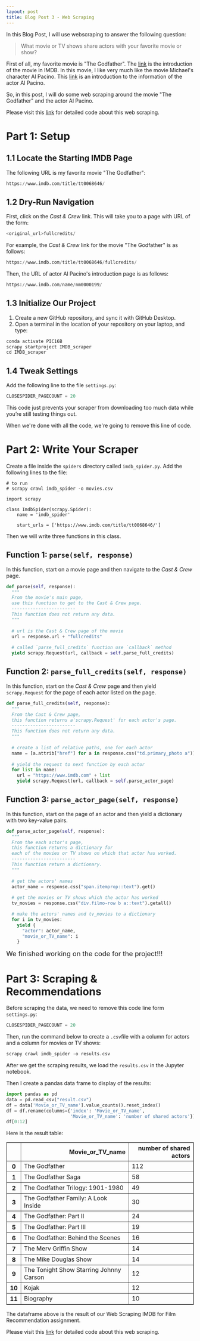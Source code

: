 ```yaml
---
layout: post
title: Blog Post 3 - Web Scraping
---
```


In this Blog Post, I will use webscraping to answer the following question:

>
>
>What movie or TV shows share actors with your favorite movie or show?
>
>

First of all, my favorite movie is "The Godfather". The [link](https://www.imdb.com/title/tt0068646/) is the introduction of the movie in IMDB. In this movie, I like very much like the movie Michael's character Al Pacino. This [link](https://www.imdb.com/name/nm0000199/) is an introduction to the information of the actor Al Pacino.

So, in this post, I will do some web scraping around the movie "The Godfather" and the actor Al Pacino.

Please visit this [link](https://github.com/yiranelmo/web_scraping) for detailed code about this web scraping.



# Part 1: Setup



## 1.1 Locate the Starting IMDB Page

The following URL is my favorite movie "The Godfather":

```python
https://www.imdb.com/title/tt0068646/
```



## 1.2 Dry-Run Navigation

First, click on the *Cast & Crew* link. This will take you to a page with URL of the form:

```python
<original_url>fullcredits/
```

For example, the *Cast & Crew* link for the movie "The Godfather" is as follows:

```python
https://www.imdb.com/title/tt0068646/fullcredits/
```



Then, the URL of actor Al Pacino's introduction page is as follows:

```python
https://www.imdb.com/name/nm0000199/
```



## 1.3 Initialize Our Project

1. Create a new GitHub repository, and sync it with GitHub Desktop.
2. Open a terminal in the location of your repository on your laptop, and type:

```python
conda activate PIC16B
scrapy startproject IMDB_scraper
cd IMDB_scraper
```



## 1.4 Tweak Settings

Add the following line to the file `settings.py`:

```python
CLOSESPIDER_PAGECOUNT = 20 
```

This code just prevents your scraper from downloading too much data while you’re still testing things out.

When we're done with all the code, we're going to remove this line of code.



# Part 2: Write Your Scraper



Create a file inside the `spiders` directory called `imdb_spider.py`. Add the following lines to the file:

```
# to run 
# scrapy crawl imdb_spider -o movies.csv

import scrapy

class ImdbSpider(scrapy.Spider):
    name = 'imdb_spider'
    
    start_urls = ['https://www.imdb.com/title/tt0068646/']
```

Then we will write three functions in this class.

## Function 1: `parse(self, response)`

In this function, start on a movie page and then navigate to the *Cast & Crew* page.

```python
def parse(self, response):
  """
  From the movie's main page, 
  use this function to get to the Cast & Crew page.
  ------------------------
  This function does not return any data.
  """
  
  # url is the Cast & Crew page of the movie
  url = response.url + "fullcredits"
  
  # called `parse_full_credits` function use `callback` method 
  yield scrapy.Request(url, callback = self.parse_full_credits)
```



## Function 2: `parse_full_credits(self, response)`

In this function, start on the *Cast & Crew* page and then yield `scrapy.Request` for the page of each actor listed on the page.

```python
def parse_full_credits(self, response):
  """
  From the Cast & Crew page, 
  this function returns a'scrapy.Request' for each actor's page.
  ------------------------
  This function does not return any data.
  """
  
  # create a list of relative paths, one for each actor
  name = [a.attrib["href"] for a in response.css("td.primary_photo a")]
  
  # yield the request to next function by each actor
  for list in name:
    url = "https://www.imdb.com" + list
    yield scrapy.Request(url, callback = self.parse_actor_page)
```



## Function 3: `parse_actor_page(self, response)`

In this function, start on the page of an actor and then yield a dictionary with two key-value pairs.

```python
def parse_actor_page(self, response):
  """
  From the each actor's page, 
  this function returns a dictionary for
  each of the movies or TV shows on which that actor has worked. 
  ------------------------
  This function return a dictionary.
  """
  
  # get the actors' names
  actor_name = response.css("span.itemprop::text").get()
  
  # get the movies or TV shows which the actor has worked
  tv_movies = response.css("div.filmo-row b a::text").getall()

  # make the actors' names and tv_movies to a dictionary
  for i in tv_movies:
    yield {
      "actor": actor_name,
      "movie_or_TV_name": i
    }
```



<font size=4>We finished working on the code for the project!!!</font>



# Part 3: Scraping & Recommendations



Before scraping the data, we need to remove this code line form `settings.py`:

```python
CLOSESPIDER_PAGECOUNT = 20
```

Then,  run the command below to create a `.csv`file with a column for actors and a column for movies or TV shows:

```python
scrapy crawl imdb_spider -o results.csv
```

After we get the scraping results, we load the `results.csv` in the Jupyter notebook.

Then I create a pandas data frame to display of the results:

```python
import pandas as pd
data = pd.read_csv("result.csv")
df = data['Movie_or_TV_name'].value_counts().reset_index()
df = df.rename(columns={'index': 'Movie_or_TV_name', 
                        'Movie_or_TV_name': 'number of shared actors'})
df[0:12]
```
Here is the result table:

<div>
<style scoped>
    .dataframe tbody tr th:only-of-type {
        vertical-align: middle;
    }

    .dataframe tbody tr th {
        vertical-align: top;
    }
    
    .dataframe thead th {
        text-align: right;
    }
</style>

<table border="1" class="dataframe">
  <thead>
    <tr style="text-align: right;">
      <th></th>
      <th>Movie_or_TV_name</th>
      <th>number of shared actors</th>
    </tr>
  </thead>
  <tbody>
    <tr>
      <th>0</th>
      <td>The Godfather</td>
      <td>112</td>
    </tr>
    <tr>
      <th>1</th>
      <td>The Godfather Saga</td>
      <td>58</td>
    </tr>
    <tr>
      <th>2</th>
      <td>The Godfather Trilogy: 1901-1980</td>
      <td>49</td>
    </tr>
    <tr>
      <th>3</th>
      <td>The Godfather Family: A Look Inside</td>
      <td>30</td>
    </tr>
    <tr>
      <th>4</th>
      <td>The Godfather: Part II</td>
      <td>24</td>
    </tr>
    <tr>
      <th>5</th>
      <td>The Godfather: Part III</td>
      <td>19</td>
    </tr>
    <tr>
      <th>6</th>
      <td>The Godfather: Behind the Scenes</td>
      <td>16</td>
    </tr>
    <tr>
      <th>7</th>
      <td>The Merv Griffin Show</td>
      <td>14</td>
    </tr>
    <tr>
      <th>8</th>
      <td>The Mike Douglas Show</td>
      <td>14</td>
    </tr>
    <tr>
      <th>9</th>
      <td>The Tonight Show Starring Johnny Carson</td>
      <td>12</td>
    </tr>
    <tr>
      <th>10</th>
      <td>Kojak</td>
      <td>12</td>
    </tr>
    <tr>
      <th>11</th>
      <td>Biography</td>
      <td>10</td>
    </tr>
  </tbody>
</table>
</div>



The dataframe above is the result of our Web Scraping IMDB for Film Recommendation assignment. 



Please visit this [link](https://github.com/yiranelmo/web_scraping) for detailed code about this web scraping.